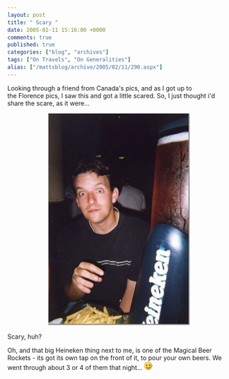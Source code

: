 ```yaml
---
layout: post
title: " Scary "
date: 2005-02-11 15:16:00 +0000
comments: true
published: true
categories: ["blog", "archives"]
tags: ["On Travels", "On Generalities"]
alias: ["/mattsblog/archive/2005/02/11/290.aspx"]
---
```

<!-- more -->

<P>Looking through a friend from Canada's pics, and as I got up to the&nbsp;Florence pics, I saw this and got a little scared. So, I just thought i'd share the scare, as it were...</P>
 <P align=center><IMG src="/images/Paul_petrins_picture_of_matt_in_rome.jpg"></P>
 <P align=left>Scary, huh?</P>
 <P align=left>Oh, and that big Heineken thing next to me, is one of the Magical Beer Rockets - its got its own tap on the front of it, to pour your own beers. We went through about 3 or 4 of them that night... <IMG alt=":)" class="emoticon" src="/images/emotions/emotion-1.gif" border=0></P>
